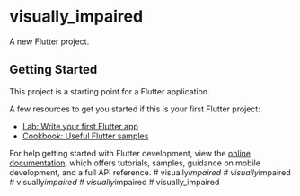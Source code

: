 # visually_impaired

A new Flutter project.

## Getting Started

This project is a starting point for a Flutter application.

A few resources to get you started if this is your first Flutter project:

- [Lab: Write your first Flutter app](https://docs.flutter.dev/get-started/codelab)
- [Cookbook: Useful Flutter samples](https://docs.flutter.dev/cookbook)

For help getting started with Flutter development, view the
[online documentation](https://docs.flutter.dev/), which offers tutorials,
samples, guidance on mobile development, and a full API reference.
#   v i s u a l l y _ i m p a i r e d  
 #   v i s u a l l y _ i m p a i r e d  
 #   v i s u a l l y _ i m p a i r e d  
 #   v i s u a l l y _ i m p a i r e d  
 #   v i s u a l l y _ i m p a i r e d  
 